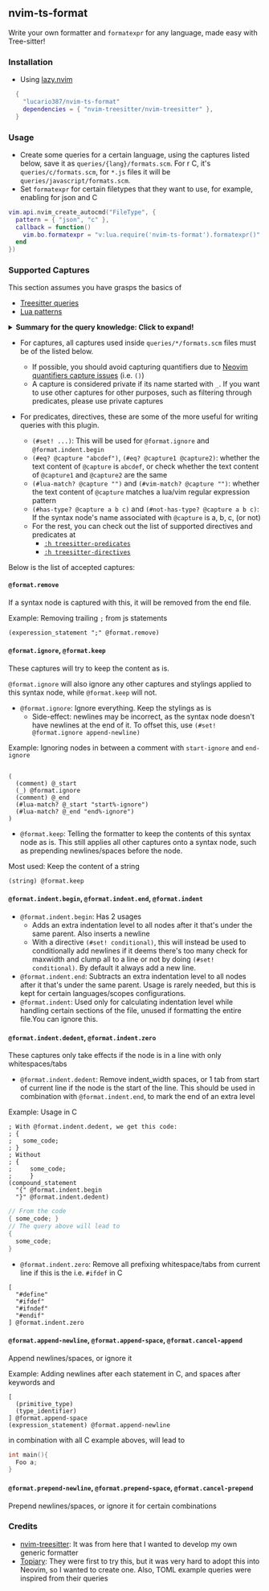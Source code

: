 ## nvim-ts-format

Write your own formatter and `formatexpr` for any language, made easy with Tree-sitter!

### Installation

- Using [lazy.nvim]
```lua
  { 
    "lucario387/nvim-ts-format" 
    dependencies = { "nvim-treesitter/nvim-treesitter" },
  }
```


### Usage

- Create some queries for a certain language, using the captures listed below, save it as `queries/{lang}/formats.scm`. For r C, it's `queries/c/formats.scm`, for `*.js` files it will be `queries/javascript/formats.scm`.
- Set `formatexpr` for certain filetypes that they want to use, for example, enabling for json and C
```lua
vim.api.nvim_create_autocmd("FileType", {
  pattern = { "json", "c" },
  callback = function()
    vim.bo.formatexpr = "v:lua.require('nvim-ts-format').formatexpr()"
  end
})
```

### Supported Captures

This section assumes you have grasps the basics of 
- [Treesitter queries]
- [Lua patterns]


<details><summary> <b>Summary for the query knowledge: Click to expand!</b></summary>
A query will be used 
</details>

- For captures, all captures used inside `queries/*/formats.scm` files must be of the listed below.
  - If possible, you should avoid capturing quantifiers due to [Neovim quantifiers capture issues] (i.e. `()`)
  - A capture is considered private if its name started with `_`.  If you want to use other captures for other purposes, such as filtering through predicates, please use private captures

- For predicates, directives, these are some of the more useful for writing queries with this plugin.
  - `(#set! ...)`: This will be used for `@format.ignore` and `@format.indent.begin`
  - `(#eq? @capture "abcdef")`, `(#eq? @capture1 @capture2)`: whether the text content of `@capture` is `abcdef`, or check whether the text content of `@capture1` and `@capture2` are the same
  - `(#lua-match? @capture "")` and `(#vim-match? @capture "")`: whether the text content of `@capture` matches a lua/vim regular expression pattern
  - `(#has-type? @capture a b c)` and `(#not-has-type? @capture a b c)`: If the syntax node's name associated with `@capture` is a, b, c, (or not)
  - For the rest, you can check out the list of supported directives and predicates at 
    - [`:h treesitter-predicates`](https://neovim.io/doc/user/treesitter.html#treesitter-predicates) 
    - [`:h treesitter-directives`](https://neovim.io/doc/user/treesitter.html#treesitter-directives)


Below is the list of accepted captures:

#### `@format.remove`

If a syntax node is captured with this, it will be removed from the end file.

Example: Removing trailing `;` from js statements
```query
(experession_statement ";" @format.remove)
```

#### `@format.ignore`, `@format.keep`

These captures will try to keep the content as is. 

`@format.ignore` will also ignore any other captures and stylings applied to this syntax node, while `@format.keep` will not.

- `@format.ignore`: Ignore everything. Keep the stylings as is
  - Side-effect: newlines may be incorrect, as the syntax node doesn't have newlines at the end of it. To offset this, use `(#set! @format.ignore append-newline)`

Example: Ignoring nodes in between a comment with `start-ignore` and `end-ignore`

```query

(
  (comment) @_start
  (_) @format.ignore
  (comment) @_end
  (#lua-match? @_start "start%-ignore")
  (#lua-match? @_end "end%-ignore")
)
```

- `@format.keep`: Telling the formatter to keep the contents of this syntax node as is. This still applies all other captures onto a syntax node, such as prepending newlines/spaces before the node.

Most used: Keep the content of a string

```query
(string) @format.keep
```

#### `@format.indent.begin`, `@format.indent.end`, `@format.indent`

- `@format.indent.begin`: Has 2 usages
  - Adds an extra indentation level to all nodes after it that's under the same parent. Also inserts a newline
  - With a directive `(#set! conditional)`, this will instead be used to conditionally add newlines if it deems there's too many 
  check for maxwidth and clump all to a line or not by doing `(#set! conditional)`. By default it always add a new line.
- `@format.indent.end`: Subtracts an extra indentation level to all nodes after it that's under the same parent. Usage is rarely needed, but this is kept for certain languages/scopes configurations.
- `@format.indent`: Used only for calculating indentation level while handling certain sections of the file, unused if formatting the entire file.You can ignore this.

#### `@format.indent.dedent`, `@format.indent.zero`

These captures only take effects if the node is in a line with only whitespaces/tabs

- `@format.indent.dedent`: Remove indent_width spaces, or 1 tab from start of current line if the node is the start of the line. This should be used in combination with `@format.indent.end`, to mark the end of an extra level

Example: Usage in C

```query
; With @format.indent.dedent, we get this code:
; {
;   some_code;
; }
; Without
; {
;     some_code;
;     }
(compound_statement
  "{" @format.indent.begin
  "}" @format.indent.dedent)
```

```c
// From the code 
{ some_code; }
// The query above will lead to
{
  some_code;
}
```

- `@format.indent.zero`: Remove all prefixing whitespace/tabs from current line if this is the 
i.e. `#ifdef` in C

```query
[
  "#define"
  "#ifdef"
  "#ifndef"
  "#endif"
] @format.indent.zero
```


#### `@format.append-newline`, `@format.append-space`, `@format.cancel-append`

Append newlines/spaces, or ignore it

Example: Adding newlines after each statement in C, and spaces after keywords and 
```query
[
  (primitive_type)
  (type_identifier)
] @format.append-space
(expression_statement) @format.append-newline
```



in combination with all C example aboves, will lead to
```c
int main(){
  Foo a;
}
```

#### `@format.prepend-newline`, `@format.prepend-space`, `@format.cancel-prepend`

Prepend newlines/spaces, or ignore it for certain combinations



### 


### Credits
- [nvim-treesitter](https://github.com/nvim-treesitter/nvim-treesitter): It was from here that I wanted to develop my own generic formatter
- [Topiary](https://github.com/tweag/topiary): They were first to try this, but it was very hard to adopt this into Neovim, so I wanted to create one. Also, TOML example queries were inspired from their queries


[Neovim quantifiers capture issues]: https://github.com/neovim/neovim/pull/24738
[Treesitter queries]: https://tree-sitter.github.io/tree-sitter/using-parsers#pattern-matching-with-queries
[Lua patterns]: https://www.lua.org/pil/20.2.html
[lazy.nvim]: https://github.com/folke/lazy.nvim
